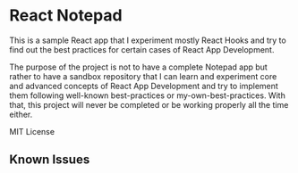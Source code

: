 # React Notepad
This is a sample React app that I experiment mostly React Hooks and try to
find out the best practices for certain cases of React App Development.

The purpose of the project is not to have a complete Notepad app but rather to have
a sandbox repository that I can learn and experiment core and advanced concepts of
React App Development and try to implement them following well-known best-practices or
my-own-best-practices. With that, this project will never be completed or be working
properly all the time either.

MIT License


## Known Issues

